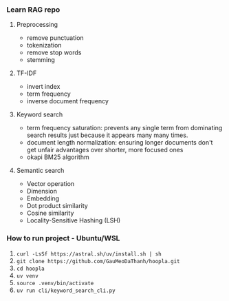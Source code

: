 ### Learn RAG repo

1. Preprocessing

   - remove punctuation
   - tokenization
   - remove stop words
   - stemming

2. TF-IDF

   - invert index
   - term frequency
   - inverse document frequency

3. Keyword search
   - term frequency saturation: prevents any single term from dominating search results just because it appears many many times.
   - document length normalization: ensuring longer documents don't get unfair advantages over shorter, more focused ones
   - okapi BM25 algorithm

4. Semantic search
   - Vector operation
   - Dimension
   - Embedding
   - Dot product similarity
   - Cosine similarity
   - Locality-Sensitive Hashing (LSH)

### How to run project - Ubuntu/WSL

1. `curl -LsSf https://astral.sh/uv/install.sh | sh`
2. `git clone https://github.com/GauMeoDaThanh/hoopla.git`
3. `cd hoopla`
4. `uv venv`
5. `source .venv/bin/activate`
6. `uv run cli/keyword_search_cli.py`
